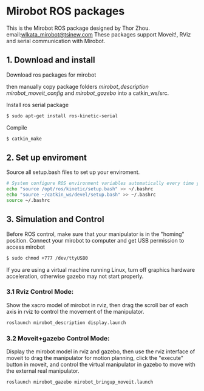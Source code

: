 # Mirobot ROS packages
This is the Mirobot ROS package designed by Thor Zhou.
email:wlkata_mirobot@tsinew.com
These packages support Moveit!, RViz and serial communication with Mirobot.

## 1. Download and install
Download ros packages for mirobot

then manually copy package folders *mirobot_description* *mirobot_moveit_config* and *mirobot_gazebo* into a catkin_ws/src.

Install ros serial package
```bash
$ sudo apt-get install ros-kinetic-serial
```

Compile
```bash
$ catkin_make
```

## 2. Set up enviroment
Source all setup.bash files to set up your enviroment.
```bash
# System configure ROS environment variables automatically every time you open a ternimal
echo "source /opt/ros/kinetic/setup.bash" >> ~/.bashrc
echo "source ~/catkin_ws/devel/setup.bash" >> ~/.bashrc
source ~/.bashrc
```

## 3. Simulation and Control
Before ROS control, make sure that your manipulator is in the "homing" position.
Connect your mirobot to computer and get USB permission to access mirobot
```bash
$ sudo chmod +777 /dev/ttyUSB0

```
If you are using a virtual machine running Linux, turn off graphics hardware acceleration, otherwise gazebo may not start properly.

### 3.1 Rviz Control Mode: 
Show the xacro model of mirobot in rviz, then drag the scroll bar of each axis in rviz to control the movement of the manipulator.
```bash
roslaunch mirobot_description display.launch
```

### 3.2 Moveit+gazebo Control Mode: 
Display the mirobot model in rviz and gazebo, then use the rviz interface of moveit to drag the manipulator for motion planning, click the "execute" button in moveit, and control the virtual manipulator in gazebo to move with the external real manipulator.
```bash
roslaunch mirobot_gazebo mirobot_bringup_moveit.launch
```

